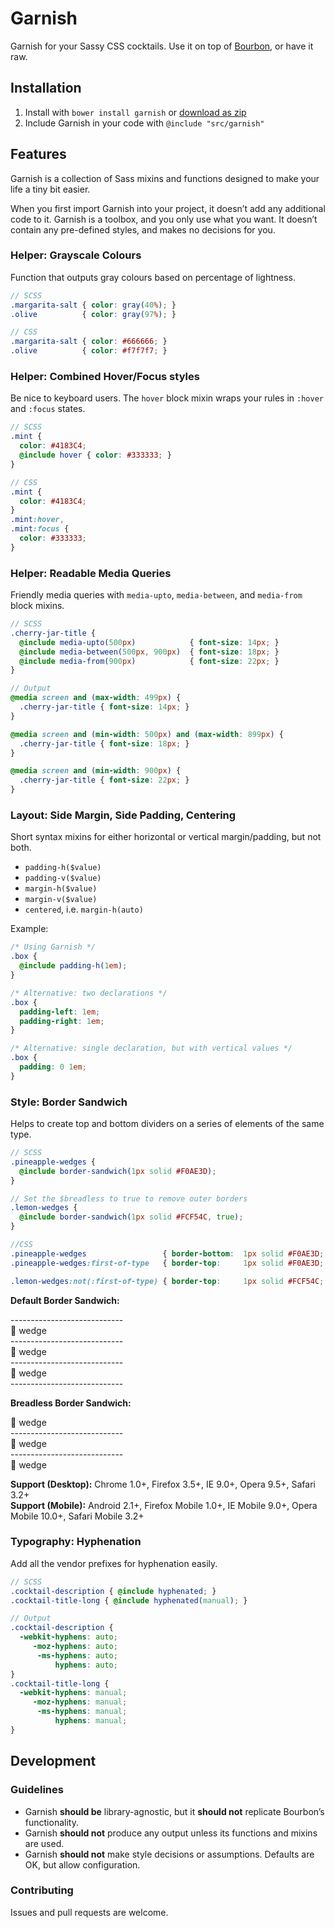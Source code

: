 # Garnish

Garnish for your Sassy CSS cocktails. Use it on top of [Bourbon](http://bourbon.io), or have it raw.

## Installation

1. Install with `bower install garnish` or [download as zip](https://github.com/paulozoom/garnish/archive/master.zip)
2. Include Garnish in your code with `@include "src/garnish"`

## Features

Garnish is a collection of Sass mixins and functions designed to make your life a tiny bit easier.

When you first import Garnish into your project, it doesn’t add any additional code to it. Garnish is a toolbox, and you only use what you want. It doesn’t contain any pre-defined styles, and makes no decisions for you.


### Helper: Grayscale Colours
Function that outputs gray colours based on percentage of lightness.

```SCSS
// SCSS
.margarita-salt { color: gray(40%); }
.olive          { color: gray(97%); }

// CSS
.margarita-salt { color: #666666; }
.olive          { color: #f7f7f7; }
```

### Helper: Combined Hover/Focus styles

Be nice to keyboard users. The `hover` block mixin wraps your rules in `:hover` and `:focus` states.

```SCSS
// SCSS
.mint {
  color: #4183C4;
  @include hover { color: #333333; }
}

// CSS
.mint {
  color: #4183C4;
}
.mint:hover,
.mint:focus {
  color: #333333;
}
```

### Helper: Readable Media Queries

Friendly media queries with `media-upto`, `media-between`, and `media-from` block mixins.

```scss
// SCSS
.cherry-jar-title {
  @include media-upto(500px)            { font-size: 14px; }
  @include media-between(500px, 900px)  { font-size: 18px; }
  @include media-from(900px)            { font-size: 22px; }
}

// Output
@media screen and (max-width: 499px) {
  .cherry-jar-title { font-size: 14px; }
}

@media screen and (min-width: 500px) and (max-width: 899px) {
  .cherry-jar-title { font-size: 18px; }
}

@media screen and (min-width: 900px) {
  .cherry-jar-title { font-size: 22px; }
}
```

### Layout: Side Margin, Side Padding, Centering

Short syntax mixins for either horizontal or vertical margin/padding, but not both.

* `padding-h($value)`
* `padding-v($value)`
* `margin-h($value)`
* `margin-v($value)`
* `centered`, i.e. `margin-h(auto)`

Example:

```scss
/* Using Garnish */
.box {
  @include padding-h(1em);
}

/* Alternative: two declarations */
.box {
  padding-left: 1em;
  padding-right: 1em;
}

/* Alternative: single declaration, but with vertical values */
.box {
  padding: 0 1em;
}
```

### Style: Border Sandwich

Helps to create top and bottom dividers on a series of elements of the same type.

```SCSS
// SCSS
.pineapple-wedges {
  @include border-sandwich(1px solid #F0AE3D);
}

// Set the $breadless to true to remove outer borders
.lemon-wedges {
  @include border-sandwich(1px solid #FCF54C, true);
}

//CSS
.pineapple-wedges                 { border-bottom:  1px solid #F0AE3D; }
.pineapple-wedges:first-of-type   { border-top:     1px solid #F0AE3D; }

.lemon-wedges:not(:first-of-type) { border-top:     1px solid #FCF54C; }
```

**Default Border Sandwich:**

\----------------------------  
  :pineapple: wedge  
\----------------------------  
  :pineapple: wedge  
\----------------------------  
  :pineapple: wedge  
\----------------------------  


**Breadless Border Sandwich:**

  :lemon: wedge  
\----------------------------  
  :lemon: wedge  
\----------------------------  
  :lemon: wedge  

**Support (Desktop):** Chrome 1.0+, Firefox 3.5+, IE 9.0+, Opera 9.5+, Safari 3.2+  
**Support (Mobile):** Android 2.1+, Firefox Mobile 1.0+, IE Mobile 9.0+, Opera Mobile 10.0+, Safari Mobile 3.2+

### Typography: Hyphenation

Add all the vendor prefixes for hyphenation easily. 

```scss
// SCSS
.cocktail-description { @include hyphenated; }
.cocktail-title-long { @include hyphenated(manual); }

// Output
.cocktail-description {
  -webkit-hyphens: auto;
     -moz-hyphens: auto;
      -ms-hyphens: auto;
          hyphens: auto;
}
.cocktail-title-long {
  -webkit-hyphens: manual;
     -moz-hyphens: manual;
      -ms-hyphens: manual;
          hyphens: manual;
}
```

## Development

### Guidelines

- Garnish **should be** library-agnostic, but it **should not** replicate Bourbon’s functionality.
- Garnish **should not** produce any output unless its functions and mixins are used.
- Garnish **should not** make style decisions or assumptions. Defaults are OK, but allow configuration.

### Contributing

Issues and pull requests are welcome.
